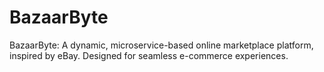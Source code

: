 # BazaarByte
BazaarByte: A dynamic, microservice-based online marketplace platform, inspired by eBay. Designed for seamless e-commerce experiences.
